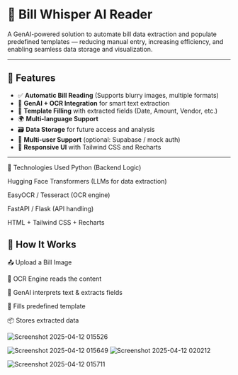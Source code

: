 # 🧾 Bill Whisper AI Reader

A GenAI-powered solution to automate bill data extraction and populate predefined templates — reducing manual entry, increasing efficiency, and enabling seamless data storage and visualization.

---

## 🚀 Features

- ✅ **Automatic Bill Reading** (Supports blurry images, multiple formats)
- 🧠 **GenAI + OCR Integration** for smart text extraction
- 📝 **Template Filling** with extracted fields (Date, Amount, Vendor, etc.)
- 🌍 **Multi-language Support**
- 🗃️ **Data Storage** for future access and analysis
- 👥 **Multi-user Support** (optional: Supabase / mock auth)
- 📱 **Responsive UI** with Tailwind CSS and Recharts

---
🔧 Technologies Used
Python (Backend Logic)

Hugging Face Transformers (LLMs for data extraction)

EasyOCR / Tesseract (OCR engine)

FastAPI / Flask (API handling)

HTML + Tailwind CSS + Recharts 


## 🧠 How It Works
📤 Upload a Bill Image

👀 OCR Engine reads the content

🤖 GenAI interprets text & extracts fields

📄 Fills predefined template 


📦 Stores extracted data 

![Screenshot 2025-04-12 015526](https://github.com/user-attachments/assets/8c669c6d-de31-4011-a7cc-006502c994fa)



![Screenshot 2025-04-12 015649](https://github.com/user-attachments/assets/080ae111-d45b-458b-9c2a-d2c80ca8face)
![Screenshot 2025-04-12 020212](https://github.com/user-attachments/assets/b2220612-5e0d-4ecd-a1c8-93a2dc59d856)


![Screenshot 2025-04-12 015711](https://github.com/user-attachments/assets/862a01ae-ee30-4ed5-b9ce-b79be3fe724b)



